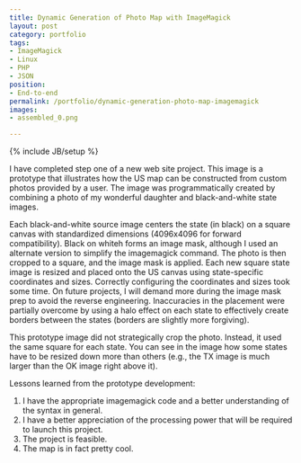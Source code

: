 ```yaml
---
title: Dynamic Generation of Photo Map with ImageMagick
layout: post
category: portfolio
tags:
- ImageMagick
- Linux
- PHP
- JSON
position:
- End-to-end
permalink: /portfolio/dynamic-generation-photo-map-imagemagick
images:
- assembled_0.png

---
```

{% include JB/setup %}
<div id="node-218" class="node node-portfolio node-promoted">
  <div class="content clearfix">
    <div class="field field-name-body field-type-text-with-summary field-label-hidden"><div class="field-items"><div class="field-item even"><p>I have completed step one of a new web site project. This image is a prototype that illustrates how the US map can be constructed from custom photos provided by a user. The image was programmatically created by combining a photo of my wonderful daughter and black-and-white state images.</p>
<p>Each black-and-white source image centers the state (in black) on a square canvas with standardized dimensions (4096x4096 for forward compatibility). Black on whiteh forms an image mask, although I used an alternate version to simplify the imagemagick command. The photo is then cropped to a square, and the image mask is applied. Each new square state image is resized and placed onto the US canvas using state-specific coordinates and sizes. Correctly configuring the coordinates and sizes took some time. On future projects, I will demand more during the image mask prep to avoid the reverse engineering. Inaccuracies in the placement were partially overcome by using a halo effect on each state to effectively create borders between the states (borders are slightly more forgiving).</p>
<p>This prototype image did not strategically crop the photo. Instead, it used the same square for each state. You can see in the image how some states have to be resized down more than others (e.g., the TX image is much larger than the OK image right above it).</p>
<p>Lessons learned from the prototype development:</p>
<ol><li>
		I have the appropriate imagemagick code and a better understanding of the syntax in general.</li>
	<li>
		I have a better appreciation of the processing power that will be required to launch this project.</li>
	<li>
		The project is feasible.</li>
	<li>
		The map is in fact pretty cool.</li>
</ol></div></div></div>  </div>
</div>
